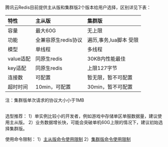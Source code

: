腾讯云Redis目前提供主从版和集群版2个版本给用户选择，区别详见下表：

|特性|主从版|集群版|
|:--|:--|:--|
|容量|最大60G|无上限|
|功能|全兼容原生redis协议|遍历,事务,lua脚本 受限|
|模型|单线程|多线程|
|value适配|同原生redis|30KB内性能最佳|
|key适配|同原生redis|上限127字节|
|连接数|可配置|暂无限，暂不可配置|
|超时时间|10min，可配置|30min，暂不可配置 |
注：集群版单次请求的协议大小小于1MB


<br>
选型推荐：
1）单实例比较小的开发者，例如游戏中存储单区单服数据量，建议使用主从版。
2）业务数据增长快，可能会突破单机60G上限的情况下，建议初始选择集群版。

使用命令限制：
1）[主从版命令使用限制](https://www.qcloud.com/doc/product/239/%E4%BD%BF%E7%94%A8%E9%99%90%E5%88%B6)
2）[集群版命令使用限制](https://www.qcloud.com/doc/product/239/%E4%BD%BF%E7%94%A8%E9%99%90%E5%88%B6)
